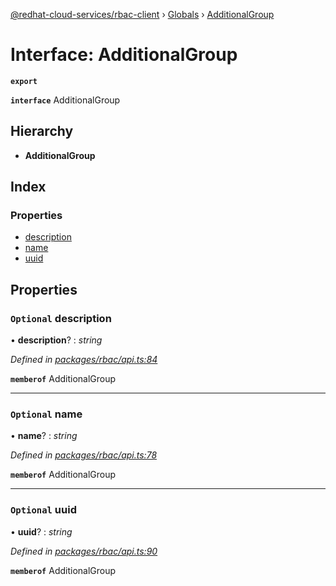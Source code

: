 [@redhat-cloud-services/rbac-client](../README.md) › [Globals](../globals.md) › [AdditionalGroup](additionalgroup.md)

# Interface: AdditionalGroup

**`export`** 

**`interface`** AdditionalGroup

## Hierarchy

* **AdditionalGroup**

## Index

### Properties

* [description](additionalgroup.md#optional-description)
* [name](additionalgroup.md#optional-name)
* [uuid](additionalgroup.md#optional-uuid)

## Properties

### `Optional` description

• **description**? : *string*

*Defined in [packages/rbac/api.ts:84](https://github.com/RedHatInsights/javascript-clients/blob/master/packages/rbac/api.ts#L84)*

**`memberof`** AdditionalGroup

___

### `Optional` name

• **name**? : *string*

*Defined in [packages/rbac/api.ts:78](https://github.com/RedHatInsights/javascript-clients/blob/master/packages/rbac/api.ts#L78)*

**`memberof`** AdditionalGroup

___

### `Optional` uuid

• **uuid**? : *string*

*Defined in [packages/rbac/api.ts:90](https://github.com/RedHatInsights/javascript-clients/blob/master/packages/rbac/api.ts#L90)*

**`memberof`** AdditionalGroup
